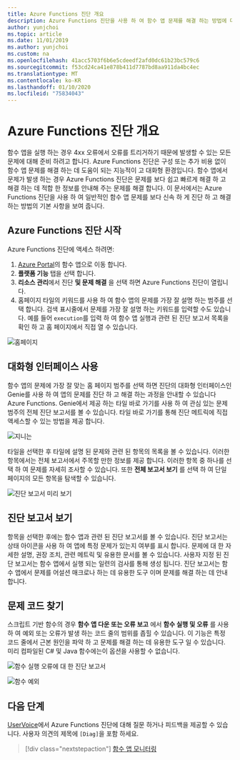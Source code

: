 ```yaml
---
title: Azure Functions 진단 개요
description: Azure Functions 진단을 사용 하 여 함수 앱 문제를 해결 하는 방법에 대해 알아봅니다.
author: yunjchoi
ms.topic: article
ms.date: 11/01/2019
ms.author: yunjchoi
ms.custom: na
ms.openlocfilehash: 41acc5703f6b6e5cdeedf2afd0dc61b23bc579c6
ms.sourcegitcommit: f53cd24ca41e878b411d7787bd8aa911da4bc4ec
ms.translationtype: MT
ms.contentlocale: ko-KR
ms.lasthandoff: 01/10/2020
ms.locfileid: "75834043"
---
```

# <a name="azure-functions-diagnostics-overview"></a>Azure Functions 진단 개요

함수 앱을 실행 하는 경우 4xx 오류에서 오류를 트리거하기 때문에 발생할 수 있는 모든 문제에 대해 준비 하려고 합니다. Azure Functions 진단은 구성 또는 추가 비용 없이 함수 앱 문제를 해결 하는 데 도움이 되는 지능적이 고 대화형 환경입니다. 함수 앱에서 문제가 발생 하는 경우 Azure Functions 진단은 문제를 보다 쉽고 빠르게 해결 하 고 해결 하는 데 적합 한 정보를 안내해 주는 문제를 해결 합니다. 이 문서에서는 Azure Functions 진단을 사용 하 여 일반적인 함수 앱 문제를 보다 신속 하 게 진단 하 고 해결 하는 방법의 기본 사항을 보여 줍니다.

## <a name="start-azure-functions-diagnostics"></a>Azure Functions 진단 시작

Azure Functions 진단에 액세스 하려면:

1. [Azure Portal](https://portal.azure.com)의 함수 앱으로 이동 합니다.
2. **플랫폼 기능** 탭을 선택 합니다.
3. **리소스 관리**에서 진단 **및 문제 해결** 을 선택 하면 Azure Functions 진단이 열립니다.
4. 홈페이지 타일의 키워드를 사용 하 여 함수 앱의 문제를 가장 잘 설명 하는 범주를 선택 합니다. 검색 표시줄에서 문제를 가장 잘 설명 하는 키워드를 입력할 수도 있습니다. 예를 들어 `execution`를 입력 하 여 함수 앱 실행과 관련 된 진단 보고서 목록을 확인 하 고 홈 페이지에서 직접 열 수 있습니다.

![홈페이지](./media/functions-diagnostics/homepage.png)

## <a name="use-the-interactive-interface"></a>대화형 인터페이스 사용

함수 앱의 문제에 가장 잘 맞는 홈 페이지 범주를 선택 하면 진단의 대화형 인터페이스인 Genie를 사용 하 여 앱의 문제를 진단 하 고 해결 하는 과정을 안내할 수 있습니다 Azure Functions. Genie에서 제공 하는 타일 바로 가기를 사용 하 여 관심 있는 문제 범주의 전체 진단 보고서를 볼 수 있습니다. 타일 바로 가기를 통해 진단 메트릭에 직접 액세스할 수 있는 방법을 제공 합니다.

![지니는](./media/functions-diagnostics/genie.png)

타일을 선택한 후 타일에 설명 된 문제와 관련 된 항목의 목록을 볼 수 있습니다. 이러한 항목에서는 전체 보고서에서 주목할 만한 정보를 제공 합니다. 이러한 항목 중 하나를 선택 하 여 문제를 자세히 조사할 수 있습니다. 또한 **전체 보고서 보기** 를 선택 하 여 단일 페이지의 모든 항목을 탐색할 수 있습니다.

![진단 보고서 미리 보기](./media/functions-diagnostics/preview-of-diagnostic-report.png)

## <a name="view-a-diagnostic-report"></a>진단 보고서 보기

항목을 선택한 후에는 함수 앱과 관련 된 진단 보고서를 볼 수 있습니다. 진단 보고서는 상태 아이콘을 사용 하 여 앱에 특정 문제가 있는지 여부를 표시 합니다. 문제에 대 한 자세한 설명, 권장 조치, 관련 메트릭 및 유용한 문서를 볼 수 있습니다. 사용자 지정 된 진단 보고서는 함수 앱에서 실행 되는 일련의 검사를 통해 생성 됩니다. 진단 보고서는 함수 앱에서 문제를 어설션 매크로나 하는 데 유용한 도구 이며 문제를 해결 하는 데 안내 합니다.

## <a name="find-the-problem-code"></a>문제 코드 찾기

스크립트 기반 함수의 경우 **함수 앱 다운 또는 오류 보고** 에서 **함수 실행 및 오류** 를 사용 하 여 예외 또는 오류가 발생 하는 코드 줄의 범위를 좁힐 수 있습니다. 이 기능은 특정 코드 줄에서 근본 원인을 파악 하 고 문제를 해결 하는 데 유용한 도구 일 수 있습니다. 미리 컴파일된 C# 및 Java 함수에는이 옵션을 사용할 수 없습니다.

![함수 실행 오류에 대 한 진단 보고서](./media/functions-diagnostics/diagnostic-report-on-function-execution-errors.png)

![함수 예외](./media/functions-diagnostics/function-exception.png)

## <a name="next-steps"></a>다음 단계

[UserVoice](https://feedback.azure.com/forums/355860-azure-functions)에서 Azure Functions 진단에 대해 질문 하거나 피드백을 제공할 수 있습니다. 사용자 의견의 제목에 `[Diag]`을 포함 하세요.

> [!div class="nextstepaction"]
> [함수 앱 모니터링](functions-monitoring.md)
